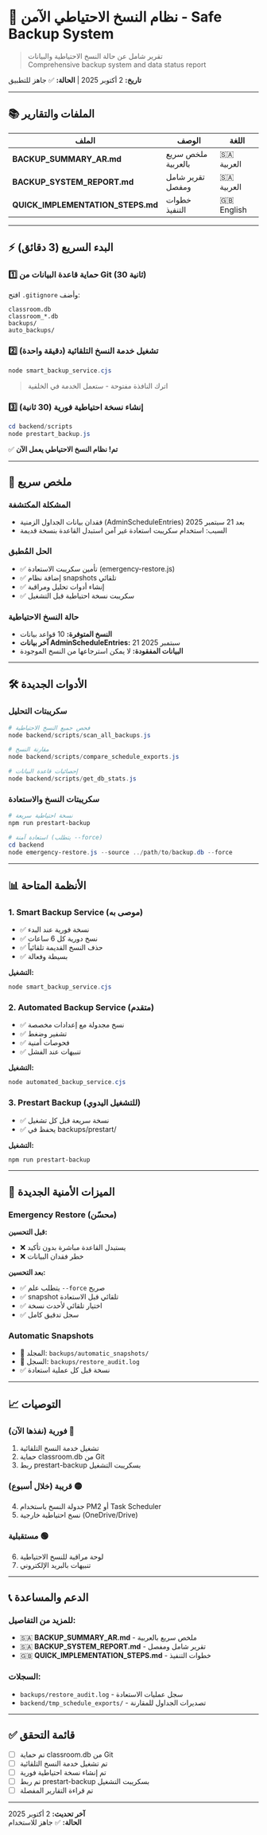 # 🔐 نظام النسخ الاحتياطي الآمن - Safe Backup System

> تقرير شامل عن حالة النسخ الاحتياطية والبيانات  
> Comprehensive backup system and data status report

**تاريخ:** 2 أكتوبر 2025 | **الحالة:** ✅ جاهز للتطبيق

---

## 📚 الملفات والتقارير

| الملف | الوصف | اللغة |
|------|-------|------|
| **BACKUP_SUMMARY_AR.md** | ملخص سريع بالعربية | 🇸🇦 العربية |
| **BACKUP_SYSTEM_REPORT.md** | تقرير شامل ومفصل | 🇸🇦 العربية |
| **QUICK_IMPLEMENTATION_STEPS.md** | خطوات التنفيذ | 🇬🇧 English |

---

## ⚡ البدء السريع (3 دقائق)

### 1️⃣ حماية قاعدة البيانات من Git (30 ثانية)
افتح `.gitignore` وأضف:
```
classroom.db
classroom_*.db
backups/
auto_backups/
```

### 2️⃣ تشغيل خدمة النسخ التلقائية (دقيقة واحدة)
```powershell
node smart_backup_service.cjs
```
> اترك النافذة مفتوحة - ستعمل الخدمة في الخلفية

### 3️⃣ إنشاء نسخة احتياطية فورية (30 ثانية)
```powershell
cd backend/scripts
node prestart_backup.js
```

✅ **تم! نظام النسخ الاحتياطي يعمل الآن**

---

## 🎯 ملخص سريع

### المشكلة المكتشفة
- فقدان بيانات الجداول الزمنية (AdminScheduleEntries) بعد 21 سبتمبر 2025
- السبب: استخدام سكريبت استعادة غير آمن استبدل القاعدة بنسخة قديمة

### الحل المُطبق
- ✅ تأمين سكريبت الاستعادة (emergency-restore.js)
- ✅ إضافة نظام snapshots تلقائي
- ✅ إنشاء أدوات تحليل ومراقبة
- ✅ سكريبت نسخة احتياطية قبل التشغيل

### حالة النسخ الاحتياطية
- **النسخ المتوفرة:** 10 قواعد بيانات
- **آخر بيانات AdminScheduleEntries:** 21 سبتمبر 2025
- **البيانات المفقودة:** لا يمكن استرجاعها من النسخ الموجودة

---

## 🛠️ الأدوات الجديدة

### سكريبتات التحليل
```powershell
# فحص جميع النسخ الاحتياطية
node backend/scripts/scan_all_backups.js

# مقارنة النسخ
node backend/scripts/compare_schedule_exports.js

# إحصائيات قاعدة البيانات
node backend/scripts/get_db_stats.js
```

### سكريبتات النسخ والاستعادة
```powershell
# نسخة احتياطية سريعة
npm run prestart-backup

# استعادة آمنة (يتطلب --force)
cd backend
node emergency-restore.js --source ../path/to/backup.db --force
```

---

## 📊 الأنظمة المتاحة

### 1. Smart Backup Service (موصى به)
- ✅ نسخة فورية عند البدء
- ✅ نسخ دورية كل 6 ساعات  
- ✅ حذف النسخ القديمة تلقائياً
- ✅ بسيطة وفعالة

**التشغيل:**
```powershell
node smart_backup_service.cjs
```

### 2. Automated Backup Service (متقدم)
- ✅ نسخ مجدولة مع إعدادات مخصصة
- ✅ تشفير وضغط
- ✅ فحوصات أمنية
- ✅ تنبيهات عند الفشل

**التشغيل:**
```powershell
node automated_backup_service.cjs
```

### 3. Prestart Backup (للتشغيل اليدوي)
- ✅ نسخة سريعة قبل كل تشغيل
- ✅ يحفظ في backups/prestart/

**التشغيل:**
```powershell
npm run prestart-backup
```

---

## 🔐 الميزات الأمنية الجديدة

### Emergency Restore (محسّن)
**قبل التحسين:**
- ❌ يستبدل القاعدة مباشرة بدون تأكيد
- ❌ خطر فقدان البيانات

**بعد التحسين:**
- ✅ يتطلب علم `--force` صريح
- ✅ snapshot تلقائي قبل الاستعادة
- ✅ اختيار تلقائي لأحدث نسخة
- ✅ سجل تدقيق كامل

### Automatic Snapshots
- 📁 المجلد: `backups/automatic_snapshots/`
- 📝 السجل: `backups/restore_audit.log`
- ✅ نسخة قبل كل عملية استعادة

---

## 📈 التوصيات

### فورية (نفذها الآن) 🔴
1. تشغيل خدمة النسخ التلقائية
2. حماية classroom.db من Git
3. ربط prestart-backup بسكريبت التشغيل

### قريبة (خلال أسبوع) 🟡
4. جدولة النسخ باستخدام PM2 أو Task Scheduler
5. نسخ احتياطية خارجية (OneDrive/Drive)

### مستقبلية 🟢
6. لوحة مراقبة للنسخ الاحتياطية
7. تنبيهات بالبريد الإلكتروني

---

## 📞 الدعم والمساعدة

### للمزيد من التفاصيل:
- 🇸🇦 **BACKUP_SUMMARY_AR.md** - ملخص سريع بالعربية
- 🇸🇦 **BACKUP_SYSTEM_REPORT.md** - تقرير شامل ومفصل
- 🇬🇧 **QUICK_IMPLEMENTATION_STEPS.md** - خطوات التنفيذ

### السجلات:
- `backups/restore_audit.log` - سجل عمليات الاستعادة
- `backend/tmp_schedule_exports/` - تصديرات الجداول للمقارنة

---

## ✅ قائمة التحقق

- [ ] تم حماية classroom.db من Git
- [ ] تم تشغيل خدمة النسخ التلقائية
- [ ] تم إنشاء نسخة احتياطية فورية
- [ ] تم ربط prestart-backup بسكريبت التشغيل
- [ ] تم قراءة التقارير المفصلة

---

**آخر تحديث:** 2 أكتوبر 2025  
**الحالة:** ✅ جاهز للاستخدام
